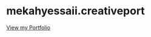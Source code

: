 # mekahyessaii.creativeport
[View my Portfolio](https://mikaelayasay.github.io/mekahyessaii.creativeport/)